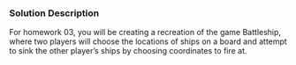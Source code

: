 ### Solution Description
For homework 03, you will be creating a recreation of the game Battleship, where two players will choose the locations of ships on a board and attempt to sink the other player’s ships by choosing coordinates to fire at.
